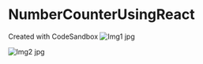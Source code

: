 # NumberCounterUsingReact
Created with CodeSandbox
![Img1 jpg](https://user-images.githubusercontent.com/89508777/161439592-7e6fa5bd-a595-478f-8b78-8dae581c2ad3.png)

![Img2 jpg](https://user-images.githubusercontent.com/89508777/161439562-6840a16a-6d40-44b8-9317-8dd3598246ba.png)


